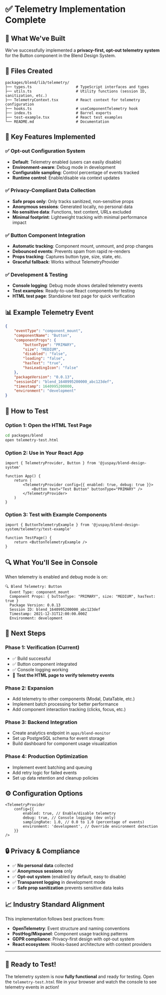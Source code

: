 # ✅ Telemetry Implementation Complete

## 🎯 What We've Built

We've successfully implemented a **privacy-first, opt-out telemetry system** for the Button component in the Blend Design System.

## 📁 Files Created

```
packages/blend/lib/telemetry/
├── types.ts                    # TypeScript interfaces and types
├── utils.ts                    # Utility functions (session ID, sanitization, etc.)
├── TelemetryContext.tsx        # React context for telemetry configuration
├── hooks.ts                    # useComponentTelemetry hook
├── index.ts                    # Barrel exports
├── test-example.tsx            # React test examples
└── README.md                   # Documentation
```

## 🔧 Key Features Implemented

### ✅ Opt-out Configuration System

- **Default**: Telemetry enabled (users can easily disable)
- **Environment-aware**: Debug mode in development
- **Configurable sampling**: Control percentage of events tracked
- **Runtime control**: Enable/disable via context updates

### ✅ Privacy-Compliant Data Collection

- **Safe props only**: Only tracks sanitized, non-sensitive props
- **Anonymous sessions**: Generated locally, no personal data
- **No sensitive data**: Functions, text content, URLs excluded
- **Minimal footprint**: Lightweight tracking with minimal performance impact

### ✅ Button Component Integration

- **Automatic tracking**: Component mount, unmount, and prop changes
- **Debounced events**: Prevents spam from rapid re-renders
- **Props tracking**: Captures button type, size, state, etc.
- **Graceful fallback**: Works without TelemetryProvider

### ✅ Development & Testing

- **Console logging**: Debug mode shows detailed telemetry events
- **Test examples**: Ready-to-use React components for testing
- **HTML test page**: Standalone test page for quick verification

## 📊 Example Telemetry Event

```json
{
    "eventType": "component_mount",
    "componentName": "Button",
    "componentProps": {
        "buttonType": "PRIMARY",
        "size": "MEDIUM",
        "disabled": "false",
        "loading": "false",
        "hasText": "true",
        "hasLeadingIcon": "false"
    },
    "packageVersion": "0.0.13",
    "sessionId": "blend_1640995200000_abc123def",
    "timestamp": 1640995200000,
    "environment": "development"
}
```

## 🧪 How to Test

### Option 1: Open the HTML Test Page

```bash
cd packages/blend
open telemetry-test.html
```

### Option 2: Use in Your React App

```tsx
import { TelemetryProvider, Button } from '@juspay/blend-design-system'

function App() {
    return (
        <TelemetryProvider config={{ enabled: true, debug: true }}>
            <Button text="Test Button" buttonType="PRIMARY" />
        </TelemetryProvider>
    )
}
```

### Option 3: Test with Example Components

```tsx
import { ButtonTelemetryExample } from '@juspay/blend-design-system/telemetry/test-example'

function TestPage() {
    return <ButtonTelemetryExample />
}
```

## 🔍 What You'll See in Console

When telemetry is enabled and debug mode is on:

```
🔍 Blend Telemetry: Button
  Event Type: component_mount
  Component Props: { buttonType: "PRIMARY", size: "MEDIUM", hasText: true }
  Package Version: 0.0.13
  Session ID: blend_1640995200000_abc123def
  Timestamp: 2021-12-31T12:00:00.000Z
  Environment: development
```

## 🚀 Next Steps

### Phase 1: Verification (Current)

- ✅ Build successful
- ✅ Button component integrated
- ✅ Console logging working
- 🔄 **Test the HTML page to verify telemetry events**

### Phase 2: Expansion

- Add telemetry to other components (Modal, DataTable, etc.)
- Implement batch processing for better performance
- Add component interaction tracking (clicks, focus, etc.)

### Phase 3: Backend Integration

- Create analytics endpoint in `apps/blend-monitor`
- Set up PostgreSQL schema for event storage
- Build dashboard for component usage visualization

### Phase 4: Production Optimization

- Implement event batching and queuing
- Add retry logic for failed events
- Set up data retention and cleanup policies

## ⚙️ Configuration Options

```tsx
<TelemetryProvider
    config={{
        enabled: true, // Enable/disable telemetry
        debug: true, // Console logging (dev only)
        samplingRate: 1.0, // 0.0 to 1.0 (percentage of events)
        environment: 'development', // Override environment detection
    }}
/>
```

## 🔒 Privacy & Compliance

- ✅ **No personal data** collected
- ✅ **Anonymous sessions** only
- ✅ **Opt-out system** (enabled by default, easy to disable)
- ✅ **Transparent logging** in development mode
- ✅ **Safe prop sanitization** prevents sensitive data leaks

## 📈 Industry Standard Alignment

This implementation follows best practices from:

- **OpenTelemetry**: Event structure and naming conventions
- **PostHog/Mixpanel**: Component usage tracking patterns
- **GDPR compliance**: Privacy-first design with opt-out system
- **React ecosystem**: Hooks-based architecture with context providers

---

## 🎉 Ready to Test!

The telemetry system is now **fully functional** and ready for testing. Open the `telemetry-test.html` file in your browser and watch the console to see telemetry events in action!
